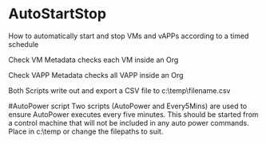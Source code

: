 # AutoStartStop
How to automatically start and stop VMs and vAPPs according to a timed schedule

Check VM Metadata checks each VM inside an Org

Check VAPP Metadata checks all VAPP inside an Org

Both Scripts write out and export a CSV file to c:\temp\filename.csv

#AutoPower script
Two scripts (AutoPower and Every5Mins) are used to ensure AutoPower executes every five minutes.  This should be started from a control machine that will not be included in any auto power commands.  Place in c:\temp or change the filepaths to suit.
